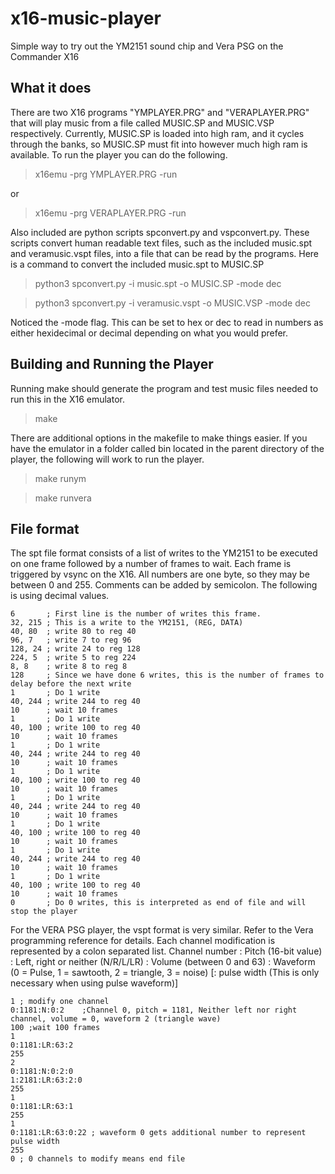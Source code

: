 # x16-music-player
Simple way to try out the YM2151 sound chip and Vera PSG on the Commander X16


## What it does
There are two X16 programs "YMPLAYER.PRG" and "VERAPLAYER.PRG" that will play music from a file called MUSIC.SP and MUSIC.VSP respectively.
Currently, MUSIC.SP is loaded into high ram, and it cycles through the banks, so MUSIC.SP must fit into however much high ram is available.
To run the player you can do the following.
> x16emu -prg YMPLAYER.PRG -run

or
> x16emu -prg VERAPLAYER.PRG -run

Also included are python scripts spconvert.py and vspconvert.py.  These scripts convert human readable text files, such as the included music.spt and veramusic.vspt files, into a file that can be read by the programs.
Here is a command to convert the included music.spt to MUSIC.SP
>python3 spconvert.py -i music.spt -o MUSIC.SP -mode dec

>python3 spconvert.py -i veramusic.vspt -o MUSIC.VSP -mode dec

Noticed the -mode flag.  This can be set to hex or dec to read in numbers as either hexidecimal or decimal depending on what you would prefer.

## Building and Running the Player

Running make should generate the program and test music files needed to run this in the X16 emulator.
>make

There are additional options in the makefile to make things easier.  If you have the emulator in a folder called bin located in the parent directory of the player, the following will work to run the player.
>make runym

>make runvera

## File format
The spt file format consists of a list of writes to the YM2151 to be executed on one frame followed by a number of frames to wait.  Each frame is triggered by vsync on the X16.  All numbers are one byte, so they may be between 0 and 255.
Comments can be added by semicolon.  The following is using decimal values.
```
6       ; First line is the number of writes this frame.
32, 215 ; This is a write to the YM2151, (REG, DATA)
40, 80  ; write 80 to reg 40
96, 7   ; write 7 to reg 96
128, 24	; write 24 to reg 128
224, 5	; write 5 to reg 224
8, 8    ; write 8 to reg 8
128     ; Since we have done 6 writes, this is the number of frames to delay before the next write
1       ; Do 1 write
40, 244 ; write 244 to reg 40
10      ; wait 10 frames
1       ; Do 1 write
40, 100 ; write 100 to reg 40
10      ; wait 10 frames
1       ; Do 1 write
40, 244 ; write 244 to reg 40
10      ; wait 10 frames
1       ; Do 1 write
40, 100 ; write 100 to reg 40
10      ; wait 10 frames
1       ; Do 1 write
40, 244 ; write 244 to reg 40
10      ; wait 10 frames
1       ; Do 1 write
40, 100 ; write 100 to reg 40
10      ; wait 10 frames
1       ; Do 1 write
40, 244 ; write 244 to reg 40
10      ; wait 10 frames
1       ; Do 1 write
40, 100 ; write 100 to reg 40
10      ; wait 10 frames
0       ; Do 0 writes, this is interpreted as end of file and will stop the player
```
For the VERA PSG player, the vspt format is very similar.  Refer to the Vera programming reference for details.
Each channel modification is represented by a colon separated list.
Channel number : Pitch (16-bit value) : Left, right or neither (N/R/L/LR) : Volume (between 0 and 63) : Waveform (0 = Pulse, 1 = sawtooth, 2 = triangle, 3 = noise) [: pulse width (This is only necessary when using pulse waveform)]
```
1 ; modify one channel
0:1181:N:0:2	;Channel 0, pitch = 1181, Neither left nor right channel, volume = 0, waveform 2 (triangle wave)
100	;wait 100 frames
1
0:1181:LR:63:2
255
2
0:1181:N:0:2:0
1:2181:LR:63:2:0
255
1
0:1181:LR:63:1
255
1
0:1181:LR:63:0:22 ; waveform 0 gets additional number to represent pulse width
255
0 ; 0 channels to modify means end file
```
